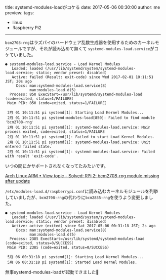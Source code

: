 title: systemd-modules-loadがコケる
date: 2017-05-06 00:30:00
author: me
preview: 
tags:
   - linux
   - Raspberry Pi2

---

`bcm2708-rng`はラズパイのハードウェア乱数生成器を使用するためのカーネルモジュールですが、それが読み込めて無くて `systemd-modules-load.service`がコケていました。

```
● systemd-modules-load.service - Load Kernel Modules
   Loaded: loaded (/usr/lib/systemd/system/systemd-modules-load.service; static; vendor preset: disabled)
   Active: failed (Result: exit-code) since Wed 2017-02-01 10:11:51 JST; 20s ago
     Docs: man:systemd-modules-load.service(8)
           man:modules-load.d(5)
  Process: 850 ExecStart=/usr/lib/systemd/systemd-modules-load (code=exited, status=1/FAILURE)
 Main PID: 850 (code=exited, status=1/FAILURE)

 2月 01 10:11:51 pi systemd[1]: Starting Load Kernel Modules...
 2月 01 10:11:51 pi systemd-modules-load[850]: Failed to find module 'bcm2708-rng'
 2月 01 10:11:51 pi systemd[1]: systemd-modules-load.service: Main process exited, code=exited, status=1/FAILURE
 2月 01 10:11:51 pi systemd[1]: Failed to start Load Kernel Modules.
 2月 01 10:11:51 pi systemd[1]: systemd-modules-load.service: Unit entered failed state.
 2月 01 10:11:51 pi systemd[1]: systemd-modules-load.service: Failed with result 'exit-code'.
```

いつの間にかサポートされなくなってたみたいです。

<a href="https://archlinuxarm.org/forum/viewtopic.php?f=64&t=10153" target="_blank">Arch Linux ARM • View topic - Solved: RPi 2: bcm2708-rng module missing after update</a>

`/etc/modules-load.d/raspberrypi.conf`に読み込むカーネルモジュールを列挙していましたが、`bcm2708-rng`の代わりに`bcm2835-rng`を使うよう変更しました。

```
● systemd-modules-load.service - Load Kernel Modules
   Loaded: loaded (/usr/lib/systemd/system/systemd-modules-load.service; static; vendor preset: disabled)
   Active: active (exited) since Sat 2017-05-06 00:31:18 JST; 2s ago
     Docs: man:systemd-modules-load.service(8)
           man:modules-load.d(5)
  Process: 2385 ExecStart=/usr/lib/systemd/systemd-modules-load (code=exited, status=0/SUCCESS)
 Main PID: 2385 (code=exited, status=0/SUCCESS)

 5月 06 00:31:18 pi systemd[1]: Starting Load Kernel Modules...
 5月 06 00:31:18 pi systemd[1]: Started Load Kernel Modules.
```

無事systemd-modules-loadが起動できました🐘
